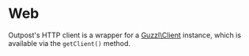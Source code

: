 # Web

Outpost's HTTP client is a wrapper for a [Guzzl\Client][guzzl] instance, which is available via the `getClient()` method.

[guzzl]: http://guzzlephp.org/